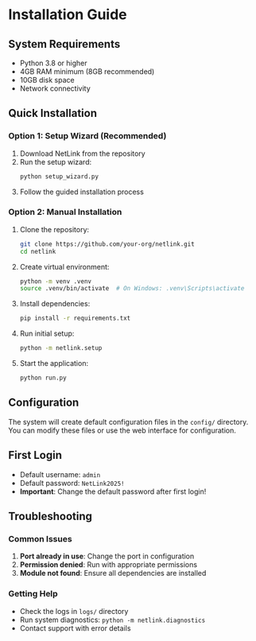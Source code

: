 # Installation Guide

## System Requirements

- Python 3.8 or higher
- 4GB RAM minimum (8GB recommended)
- 10GB disk space
- Network connectivity

## Quick Installation

### Option 1: Setup Wizard (Recommended)

1. Download NetLink from the repository
2. Run the setup wizard:
   ```bash
   python setup_wizard.py
   ```
3. Follow the guided installation process

### Option 2: Manual Installation

1. Clone the repository:
   ```bash
   git clone https://github.com/your-org/netlink.git
   cd netlink
   ```

2. Create virtual environment:
   ```bash
   python -m venv .venv
   source .venv/bin/activate  # On Windows: .venv\Scripts\activate
   ```

3. Install dependencies:
   ```bash
   pip install -r requirements.txt
   ```

4. Run initial setup:
   ```bash
   python -m netlink.setup
   ```

5. Start the application:
   ```bash
   python run.py
   ```

## Configuration

The system will create default configuration files in the `config/` directory.
You can modify these files or use the web interface for configuration.

## First Login

- Default username: `admin`
- Default password: `NetLink2025!`
- **Important**: Change the default password after first login!

## Troubleshooting

### Common Issues

1. **Port already in use**: Change the port in configuration
2. **Permission denied**: Run with appropriate permissions
3. **Module not found**: Ensure all dependencies are installed

### Getting Help

- Check the logs in `logs/` directory
- Run system diagnostics: `python -m netlink.diagnostics`
- Contact support with error details

